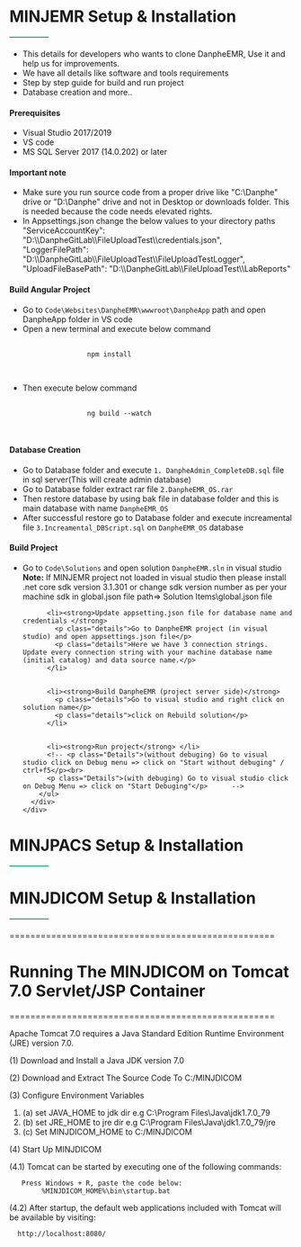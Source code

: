 <!-- Services -->
  <div class="" id="setup">
    <div class="intro-content d-block">
    <h1 class="w3-xxxlarge w3-text-primary"><b>MINJEMR Setup & Installation</b></h1>
    <hr style="width: 70px; height: 2px; background-color: #1eb685;opacity: 1;margin: 0 0 20px 0;" class="w3-round">    
      <ul>
        <li>This details for developers who wants to clone DanpheEMR, Use it and help us for improvements.</li>
        <li>We have all details like software and tools requirements</li>
        <li>Step by step guide for build and run project</li>
        <li>Database creation and more..</li>
      </ul>
      <div>
        <h4>Prerequisites</h4>
        <ul>
          <li>Visual Studio 2017/2019</li>
          <li>VS code</li>
          <li>MS SQL Server 2017 (14.0.202) or later</li>
        </ul>
      </div>
       <div>
        <h4>Important note</h4>
        <ul>
          <li>Make sure you run source code from a proper drive like "C:\Danphe" drive or "D:\Danphe" drive and not in Desktop or downloads folder. This is needed because the code needs elevated rights.</li>
          <li>In Appsettings.json change the below values to your directory paths  <br>
        "ServiceAccountKey": "D:\\DanpheGitLab\\FileUploadTest\\credentials.json",<br>
        "LoggerFilePath": "D:\\DanpheGitLab\\FileUploadTest\\FileUploadTestLogger",<br>
          "UploadFileBasePath": "D:\\DanpheGitLab\\FileUploadTest\\LabReports"</li>
        </ul>
      </div>
      <div>
        <h4>Build Angular Project</h4>
        <ul class="code-list">
          <li>Go to <code class="inline-code__InlineCode-sc-6w7ni7-0 cfZKRM">Code\Websites\DanpheEMR\wwwroot\DanpheApp</code> path and open DanpheApp folder in VS code</li>
          <li>Open a new terminal and execute below command </li>
          <div>
            <pre class="lang-sh prettyprint">
              <code class="animated fadeIn">
                <span class="pln">npm install</span>
              </code>
            </pre>   
          </div> 
          <li>Then execute below command</li>
          <div>
            <pre class="lang-sh prettyprint">
              <code class="animated fadeIn">
                <span class="pln">ng build --watch</span>
              </code>
            </pre>   
          </div> 
        </ul>
      </div>
      <div>
        <h4>Database Creation</h4>
        <ul class="code-list">
          <li>Go to Database folder and execute <code class="inline-code__InlineCode-sc-6w7ni7-0 cfZKRM">1. DanpheAdmin_CompleteDB.sql</code> file in sql server(This will create admin database)</li>
          <li>Go to Database folder extract rar file <code class="inline-code__InlineCode-sc-6w7ni7-0 cfZKRM">2.DanpheEMR_OS.rar</code></li>
          <li>Then restore database by using bak file in database folder and this is main database with name <code class="inline-code__InlineCode-sc-6w7ni7-0 cfZKRM">DanpheEMR_OS</code></li>
          <li>After successful restore go to Database folder and execute increamental file <code class="inline-code__InlineCode-sc-6w7ni7-0 cfZKRM">3.Increamental_DBScript.sql</code> on <code class="inline-code__InlineCode-sc-6w7ni7-0 cfZKRM">DanpheEMR_OS</code> database</li>
        </ul>
      </div>
      <div>
        <h4>Build Project</h4>
        <ul class="code-list code-list-block">
          <li>Go to <code class="inline-code__InlineCode-sc-6w7ni7-0 cfZKRM">Code\Solutions</code> and open solution <code class="inline-code__InlineCode-sc-6w7ni7-0 cfZKRM">DanpheEMR.sln</code> in visual studio</li>
          <div class="alert alert-success my-3">
            <strong>Note:</strong> If MINJEMR project not loaded in visual studio then please install .net core sdk version 3.1.301
            or change sdk version number as per your machine sdk in global.json file
            path=> Solution Items\global.json file
          </div>
          
      
          <li><strong>Update appsetting.json file for database name and credentials </strong>
            <p class="details">Go to DanpheEMR project (in visual studio) and open appsettings.json file</p>
            <p class="details">Here we have 3 connection strings. Update every connection string with your machine database name (initial catalog) and data source name.</p>
          </li>
         
         
          <li><strong>Build DanpheEMR (project server side)</strong>
            <p class="details">Go to visual studio and right click on solution name</p>
            <p class="details">click on Rebuild solution</p>
          </li>      
          
      
          <li><strong>Run project</strong> </li>
          <!-- <p class="Details">(without debuging) Go to visual studio click on Debug menu => click on "Start without debuging" / ctrl+f5</p><br>
          <p class="Details">(with debuging) Go to visual studio click on Debug Menu => click on "Start Debuging"</p>      -->
        </ul>
      </div>
    </div>
  </div>  
  
  <h1 class="w3-xxxlarge w3-text-primary"><b>MINJPACS Setup & Installation</b></h1>
  <hr style="width: 70px; height: 2px; background-color: #1eb685;opacity: 1;margin: 0 0 20px 0;" class="w3-round">  
   
   <h1 class="w3-xxxlarge w3-text-primary"><b>MINJDICOM Setup & Installation</b></h1>
   <hr style="width: 70px; height: 2px; background-color: #1eb685;opacity: 1;margin: 0 0 20px 0;" class="w3-round"> 
   ===================================================
  <h1>Running The MINJDICOM on Tomcat 7.0 Servlet/JSP Container</h1>
   ===================================================

Apache Tomcat 7.0 requires a Java Standard Edition Runtime
Environment (JRE) version 7.0.


(1) Download and Install a Java JDK version 7.0

(2) Download and Extract The Source Code To C:/MINJDICOM      

(3) Configure Environment Variables
	<ol>
  <li>(a) set JAVA_HOME to jdk dir e.g C:\Program Files\Java\jdk1.7.0_79</li> 
	 <li>(b) set JRE_HOME  to jre dir e.g C:\Program Files\Java\jdk1.7.0_79/jre</li> 
	 <li>(c) Set MINJDICOM_HOME to C:/MINJDICOM </li> 
</ol>
(4) Start Up MINJDICOM
<p></p>
(4.1) Tomcat can be started by executing one of the following commands:
      
       Press Windows + R, paste the code below:
      		%MINJDICOM_HOME%\bin\startup.bat         
  
(4.2) After startup, the default web applications included with Tomcat will be
      available by visiting:

      http://localhost:8080/


